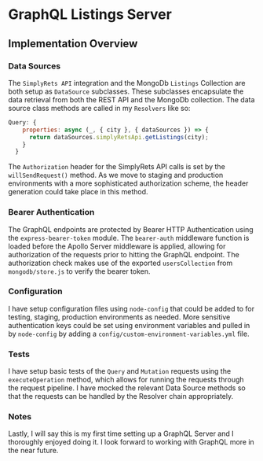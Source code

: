 # GraphQL Listings Server

## Implementation Overview

### Data Sources
The `SimplyRets API` integration and the MongoDb `Listings` Collection are both setup as `DataSource` subclasses. These subclasses encapsulate the data retrieval from both the REST API and the MongoDb collection. The data source class methods are called in my `Resolvers` like so:

```js
Query: {
    properties: async (_, { city }, { dataSources }) => {
      return dataSources.simplyRetsApi.getListings(city);
    }
  }
  ```

The `Authorization` header for the SimplyRets API calls is set by the `willSendRequest()`
method. As we move to staging and production environments with a more sophisticated authorization scheme, the header generation could take place in this method.

### Bearer Authentication
The GraphQL endpoints are protected by Bearer HTTP Authentication using the `express-bearer-token` module. The `bearer-auth` middleware function is loaded before the Apollo Server middleware is applied, allowing for authorization of the requests prior to hitting the GraphQL endpoint. The authorization check makes use of the exported `usersCollection` from `mongodb/store.js` to verify the bearer token.


### Configuration
I have setup configuration files using `node-config` that could be added to for testing, staging, production environments as needed. More sensitive authentication keys could be set using environment variables and pulled in by `node-config` by adding a `config/custom-environment-variables.yml` file.

### Tests
I have setup basic tests of the `Query` and `Mutation` requests using the `executeOperation` method, which allows for running the requests through the request pipeline. I have mocked the relevant Data Source methods so that the requests can be handled by the Resolver chain appropriately.

### Notes
Lastly, I will say this is my first time setting up a GraphQL Server and I thoroughly enjoyed doing it. I look forward to working with GraphQL more in the near future.